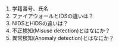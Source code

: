 1. 学籍番号、氏名
1. ファイアウォールとIDSの違いは？
1. NIDSとHIDSの違いは？
1. 不正検知(Misuse detection)とはなにか？
1. 異常検知(Anomaly detection)とはなにか？

